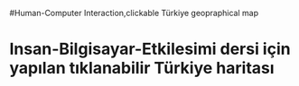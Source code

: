 #Human-Computer Interaction,clickable Türkiye geopraphical map

# Insan-Bilgisayar-Etkilesimi dersi için yapılan tıklanabilir Türkiye haritası

